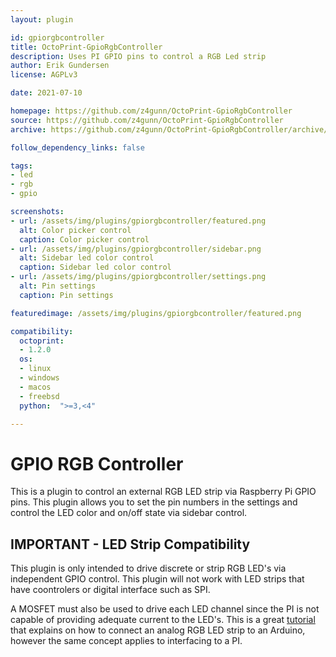 ```yaml
---
layout: plugin

id: gpiorgbcontroller
title: OctoPrint-GpioRgbController
description: Uses PI GPIO pins to control a RGB Led strip
author: Erik Gundersen
license: AGPLv3

date: 2021-07-10

homepage: https://github.com/z4gunn/OctoPrint-GpioRgbController
source: https://github.com/z4gunn/OctoPrint-GpioRgbController
archive: https://github.com/z4gunn/OctoPrint-GpioRgbController/archive/master.zip

follow_dependency_links: false

tags:
- led
- rgb
- gpio

screenshots:
- url: /assets/img/plugins/gpiorgbcontroller/featured.png
  alt: Color picker control
  caption: Color picker control
- url: /assets/img/plugins/gpiorgbcontroller/sidebar.png
  alt: Sidebar led color control
  caption: Sidebar led color control
- url: /assets/img/plugins/gpiorgbcontroller/settings.png
  alt: Pin settings
  caption: Pin settings

featuredimage: /assets/img/plugins/gpiorgbcontroller/featured.png

compatibility:
  octoprint:
  - 1.2.0
  os:
  - linux
  - windows
  - macos
  - freebsd
  python:  ">=3,<4"

---
```


GPIO RGB Controller
=========================
This is a plugin to control an external RGB LED strip via Raspberry Pi GPIO pins.  This plugin allows you to set the pin numbers in the settings and control the LED color and on/off state via sidebar control.


## IMPORTANT - LED Strip Compatibility

This plugin is only intended to drive discrete or strip RGB LED's via independent GPIO control.  This plugin will not work with LED strips that have coontrolers or digital interface such as SPI.  

A MOSFET must also be used to drive each LED channel since the PI is not capable of providing adequate current to the LED's.  This is a great [tutorial](https://learn.adafruit.com/rgb-led-strips) that explains on how to connect an analog RGB LED strip to an Arduino, however the same concept applies to interfacing to a PI.
